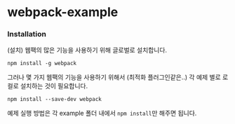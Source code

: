 # webpack-example

### Installation


(설치) 웹팩의 많은  기능을 사용하기 위해  글로벌로 설치합니다.
```
npm install -g webpack
```
그러나 몇 가지 웹팩의 기능을 사용하기 위해서 (최적화 플러그인같은..) 각 예제 별로 로컬로 설치하는 것이 필요합니다.
```
npm install --save-dev webpack
```

예제 실행 방법은 각 example 폴더 내에서 ```npm install```만 해주면 됩니다.